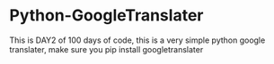 # Python-GoogleTranslater
This is DAY2 of 100 days of code, this is a very simple python google translater, make sure you pip install googletranslater
